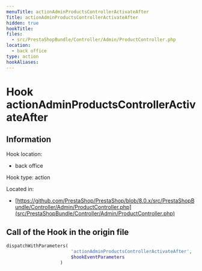 ```yaml
---
menuTitle: actionAdminProductsControllerActivateAfter
Title: actionAdminProductsControllerActivateAfter
hidden: true
hookTitle: 
files:
  - src/PrestaShopBundle/Controller/Admin/ProductController.php
location:
  - back office
type: action
hookAliases:
---
```


# Hook actionAdminProductsControllerActivateAfter

## Information

Hook location:
  - back office

Hook type: action

Located in: 
  - [https://github.com/PrestaShop/PrestaShop/blob/8.0.x/src/PrestaShopBundle/Controller/Admin/ProductController.php](src/PrestaShopBundle/Controller/Admin/ProductController.php)

## Call of the Hook in the origin file

```php
dispatchWithParameters(
                        'actionAdminProductsControllerActivateAfter',
                        $hookEventParameters
                    )
```